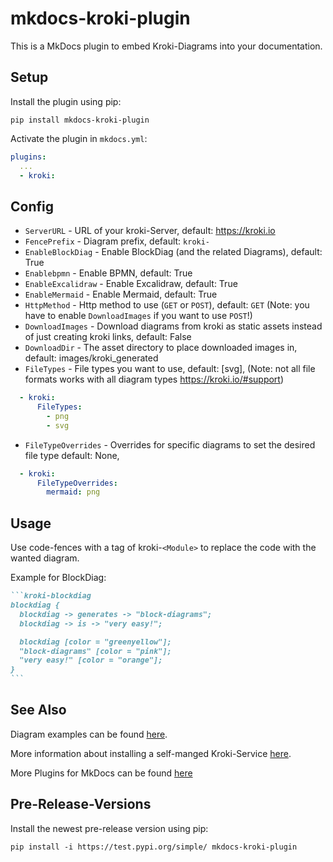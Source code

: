 # mkdocs-kroki-plugin

This is a MkDocs plugin to embed Kroki-Diagrams into your documentation.

## Setup

Install the plugin using pip:

`pip install mkdocs-kroki-plugin`

Activate the plugin in `mkdocs.yml`:

```yaml
plugins:
  ...
  - kroki:
```

## Config

* `ServerURL` - URL of your kroki-Server, default: <https://kroki.io>
* `FencePrefix` - Diagram prefix, default: `kroki-`
* `EnableBlockDiag` - Enable BlockDiag (and the related Diagrams), default: True
* `Enablebpmn` - Enable BPMN, default: True
* `EnableExcalidraw` - Enable Excalidraw, default: True
* `EnableMermaid` - Enable Mermaid, default: True
* `HttpMethod` - Http method to use (`GET` or `POST`), default: `GET` (Note: you have to enable `DownloadImages` if you want to use `POST`!)
* `DownloadImages` - Download diagrams from kroki as static assets instead of just creating kroki links, default: False
* `DownloadDir` - The asset directory to place downloaded images in, default: images/kroki_generated
* `FileTypes` - File types you want to use, default: [svg], (Note: not all file formats works with all diagram types <https://kroki.io/#support>)

```yaml
  - kroki:
      FileTypes:
        - png
        - svg
```

* `FileTypeOverrides` - Overrides for specific diagrams to set the desired file type default: None,

```yaml
  - kroki:
      FileTypeOverrides:
        mermaid: png
```

## Usage

Use code-fences with a tag of kroki-`<Module>` to replace the code with the wanted diagram.

Example for BlockDiag:

````markdown
```kroki-blockdiag
blockdiag {
  blockdiag -> generates -> "block-diagrams";
  blockdiag -> is -> "very easy!";

  blockdiag [color = "greenyellow"];
  "block-diagrams" [color = "pink"];
  "very easy!" [color = "orange"];
}
```
````

## See Also

Diagram examples can be found [here](https://kroki.io/examples.html).

More information about installing a self-manged Kroki-Service [here](https://docs.kroki.io/kroki/setup/install/).

More Plugins for MkDocs can be found [here](http://www.mkdocs.org/user-guide/plugins/)

## Pre-Release-Versions

Install the newest pre-release version using pip:

`pip install -i https://test.pypi.org/simple/ mkdocs-kroki-plugin`
